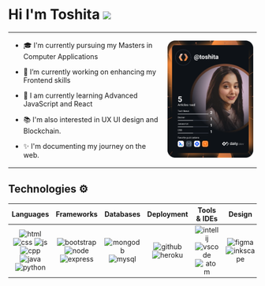 # Hi I'm Toshita <img src="https://github.com/TheDudeThatCode/TheDudeThatCode/blob/master/Assets/Hi.gif" width="29px"> 

<table>
  <tr>
    <td valign="center">
      
- 🎓 I'm currently pursuing my Masters in Computer Applications
      
- 🔭 I’m currently working on enhancing my Frontend skills

- 🌱 I am currently learning Advanced JavaScript and React

- 📚 I'm also interested in UX UI design and Blockchain.

- ✨ I'm documenting my journey on the web.

      
<td >
      <a href="https://app.daily.dev/toshita"><img src="https://github.com/ToshitaSingh/ToshitaSingh/blob/main/devcard.svg" width="300" alt="Toshita Singh's Dev Card"/></a>
    </td>
    
  </tr>
  </table>
  
## Technologies ⚙️

<!-- tech stack table -->

|                Languages                      |          Frameworks             |       Databases     |     Deployment      |         Tools & IDEs          |        Design       |
| :-------------------------------------------: | :-----------------------------: | :-----------------: | :-----------------: | :---------------------------: | :------------------:|
| ![html] ![css] ![js] ![cpp] ![java] ![python] | ![bootstrap] ![node] ![express] | ![mongodb] ![mysql] | ![github] ![heroku] | ![intellij] ![vscode] ![atom] | ![figma] ![inkscape]|

<!-- Icon links -->
[html]: https://img.icons8.com/color/43/000000/html-5--v1.png "HTML 5"
[css]: https://img.icons8.com/color/43/000000/css3.png "CSS 3"
[js]: https://img.icons8.com/color/43/000000/javascript--v1.png "JavaScript"
[cpp]: https://img.icons8.com/color/43/000000/c-plus-plus-logo.png "C++"
[java]: https://img.icons8.com/color/43/000000/java-coffee-cup-logo--v2.png "Java"
[python]: https://img.icons8.com/color/43/000000/python--v1.png "Python"
[bootstrap]: https://img.icons8.com/color/43/000000/bootstrap.png "Bootstrap"
[node]: https://img.icons8.com/color/43/000000/nodejs.png "NodeJS"
[express]: https://img.icons8.com/fluency/43/000000/node-js.png "ExpressJS"
[mongodb]: https://img.icons8.com/color/43/000000/mongodb.png "MongoDB"
[mysql]: https://img.icons8.com/fluency/43/000000/mysql-logo.png "MySQL"
[github]: https://img.icons8.com/bubbles/43/000000/github.png "Github pages"
[heroku]: https://img.icons8.com/color/43/000000/heroku.png "Heroku"
[intellij]: https://img.icons8.com/color/43/000000/intellij-idea.png "IntelliJ Idea"
[vscode]: https://img.icons8.com/color/43/000000/visual-studio-code-2019.png "Visual Studio Code"
[atom]: https://img.icons8.com/ios/43/000000/atom-editor.png "Atom"
[figma]: https://img.icons8.com/color/43/000000/figma--v1.png "Figma"
[inkscape]: https://img.icons8.com/nolan/43/inkscape.png "Inkscape"



